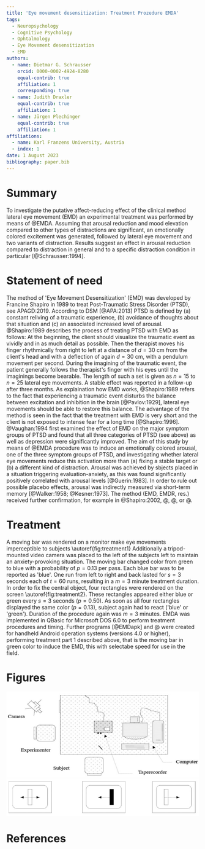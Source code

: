 ```yaml
---
title: 'Eye movement desensitization: Treatment Prozedure EMDA'
tags:
  - Neuropsychology
  - Cognitive Psychology
  - Ophtalmology
  - Eye Movement desensitization
  - EMD
authors:
  - name: Dietmar G. Schrausser
    orcid: 0000-0002-4924-8280
    equal-contrib: true
    affiliation: 1
    corresponding: true
  - name: Judith Draxler
    equal-contrib: true
    affiliation: 1
  - name: Jürgen Plechinger
    equal-contrib: true
    affiliation: 1
affiliations:
  - name: Karl Franzens University, Austria
  - index: 1
date: 1 August 2023
bibliography: paper.bib
---
```

# Summary
To investigate the putative affect-reducing effect of the clinical method lateral eye movement (EMD) an experimental treatment was performed by means of @EMDA. Assuming that arousal reduction and mood elevation compared to other types of distractions are significant, an emotionally colored excitement was generated, followed by lateral eye movement and two variants of distraction. 
Results suggest an effect in arousal reduction compared to distraction in general and to a specific distraction condition in particular [@Schrausser:1994]. 
# Statement of need
The method of 'Eye Movement Desensitization' (EMD) was developed by Francine Shapiro in 1989 to treat Post-Traumatic Stress Disorder (PTSD), see APAGD:2019. According to DSM [@APA:2013] PTSD is defined by (a) constant reliving of a traumatic experience, (b) avoidance of thoughts about that situation and (c) an associated increased level of arousal.
@Shapiro:1989 describes the process of treating PTSD with EMD as follows: At the beginning, the client should visualize the traumatic event as vividly and in as much detail as possible. Then the therapist moves his finger rhythmically from right to left at a distance of $d=30$ cm from the client's head and with a deflection of again $d=30$ cm, with a pendulum movement per second. During the imagining of the traumatic event, the patient generally follows the therapist's finger with his eyes until the imaginings become bearable. The length of such a set is given as $n=15$ to $n=25$ lateral eye movements. A stable effect was reported in a follow-up after three months.
As explaination how EMD works, @Shapiro:1989 refers to the fact that experiencing a traumatic event disturbs the balance between excitation and inhibition in the brain [@Pavlov:1929], lateral eye movements should be able to restore this balance. The advantage of the method is seen in the fact that the treatment with EMD is very short and the client is not exposed to intense fear for a long time [@Shapiro:1996].
 @Vaughan:1994 first examined the effect of EMD on the major symptom groups of PTSD and found that all three categories of PTSD (see above) as well as depression were significantly improved.
The aim of this study by means of @EMDA procedure was to induce an emotionally colored arousal, one of the three symptom groups of PTSD, and investigating whether lateral eye movements reduce this activation more than (a) fixing a stable target or (b) a different kind of distraction. Arousal was achieved by sbjects placed in a situation triggering evaluation-anxiety, as this was found significantly positively correlated with arousal levels [@Guerin:1983]. In order to rule out possible placebo effects, arousal was indirectly measured via short-term memory  [@Walker:1958; @Kesner:1973]. 
The method (EMD, EMDR, res.) received further confirmation, for example in @Shapiro:2002, @, @, or @.
# Treatment
A moving bar was rendered on a monitor make eye movements imperceptible to subjects \autoref{fig:treatment1} Additionally a tripod-mounted video camera was placed to the left of the subjects left to maintain an anxiety-provoking situation. The moving bar changed color from green to blue with a probability of $p=0.13$ per pass. Each blue bar was to be reported as 'blue'. One run from left to right and back lasted for $s=3$ seconds each of $t=60$ runs, resulting in a $m=3$ minute treatment duration.
In order to fix the central object, four rectangles were rendered on the screen \autoref{fig:treatment2}. These rectangles appeared either blue or green every $s=3$ seconds ($p=0.50%$). As soon as all four rectangles displayed the same color ($p=0.13$), subject again had to react ('blue' or 'green'). Duration of the procedure again was $m=3$ minutes. EMDA was implemented in QBasic for Microsoft DOS 6.0 to perform treatment procedures and timing. Further programs [@EMDapk] and @ were created for handheld Android operation systems  (versions 4.0 or higher), performing treatment part 1 described above, that is the moving bar in green color to induce the EMD, this with selectabe speed for use in the field.
# Figures
![figure.\label{fig:treatment1}](figure1.jpg)
![figure.\label{fig:treatment2}](figure2.jpg)
# References
